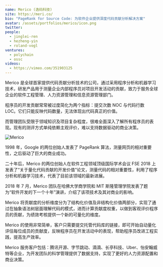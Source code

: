 ```yaml
---
name: Merico (逸码科技)
site: https://meri.co/
bio: "PageRank for Source Code: 为软件企业提供深度代码贡献分析解决方案"
avatar: /assets/portfolios/merico/icon.png
twitter: 
people:
  - jinglei-ren
  - hezheng-yin
  - roland-vogl
ventures:
  - polychain
  - ossc
videos:
  - https://vimeo.com/351903125
---
```


Merico 是全球首家提供代码贡献分析技术的公司，通过采用程序分析和机器学习技术，研发产品用于测量企业内部程序员对项目开发活动的贡献，致力于服务全球企业的软件工程管理、人力资源管理和信息资源管理部门。

程序员的开发贡献常常被过度简化为两个指标：提交次数 NOC 与代码行数 LOC。它们只能反映代码数量，无法体现出代码真正的价值。

而管理团队受限于领域知识及项目复杂程度，很难全面深入了解所有程序员的表现。现有的测评方式单纯依赖主观评价，难以支持数据驱动的商业决策。

![Merico](/assets/portfolios/merico/banner.jpg)

1998 年，Google 的两位创始人发表了 PageRank 算法，测量网页的相对重要性，之后驱动了巨大的商业成功。

二十年后，Merico 的两位创始人在软件工程领域顶级国际学术会议 FSE 2018 上发表了“关于量化代码贡献的开发价值”论文，测量代码的相对重要性，利用了程序分析和机器学习技术，代表了目前该领域的最新进展。

2018 年 7 月，Merico 团队在哈佛大学商学院和 MIT 斯隆管理学院发表了题为“软件开发的下一个十年”演讲，介绍了该项技术及其对商业的影响。

Merico 将贡献度的分析维度分为了结构化价值及非结构化价值两部分，实现了通过在抽象语法树层面理解代码的模式，进而计算贡献度权重，以做到客观评价程序员的贡献，为绩效考核提供一个新的可量化的维度。

Merico 的使用非常简单，客户只需要提交托管代码库的链接，即可开始自动量化评估每位成员的贡献度，反映程序员在开发活动中的表现，帮助程序员改进工程实践，提高生产效率。

Merico 服务客户包括：腾讯开源、字节跳动、滴滴、长亭科技、Uber、怡安翰威特等企业，为开发团队的科学管理提供了数据支持，实现了更好的人力资源配置和商业决策。
